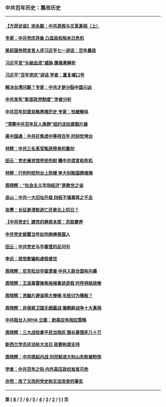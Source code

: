 ### 中共百年历史：篡改历史
---
#### [【方菲访谈】宋永毅：中共造假与文革真相（上）](../../pages/nf1176115/n13200760.md?09070430) 
#### [专家：中共党庆异象 凸显政权陷末日危机](../../pages/nf1176115/n13067084.md?09070430) 
#### [美前国务院发言人评习近平七一讲话：百年暴政](../../pages/nf1176115/n13066986.md?09070430) 
#### [习近平发“头破血流”威胁 蓬佩奥解析](../../pages/nf1176115/n13063604.md?09070430) 
#### [习近平“百年党庆”讲话 学者：重复喊口号](../../pages/nf1176115/n13061411.md?09070430) 
#### [解决台湾问题？专家：中共才是分裂中国元凶](../../pages/nf1176115/n13060811.md?09070430) 
#### [中共发布“新型政党制度” 学者分析](../../pages/nf1176115/n13056354.md?09070430) 
#### [中共百年刻意忽略黑暗历史 专家：怕被解体](../../pages/nf1176115/n13056056.md?09070430) 
#### [“清算中共百年反人类罪”纽约法拉盛图片展](../../pages/nf1176115/n13052220.md?09070430) 
#### [美中国通：中共在焦虑中等待百年 时刻忧垮台](../../pages/nf1176115/n13048820.md?09070430) 
#### [林辉：中共三名高官叛逃带来的重创](../../pages/nf1176115/n13035206.md?09070430) 
#### [田云：党史展览馆劳民伤财 曝中共谎言和危机](../../pages/nf1176115/n13033900.md?09070430) 
#### [林辉：行刑时绞刑台上热搜 李大钊叛国罪难掩](../../pages/nf1176115/n13031965.md?09070430) 
#### [周晓辉：“社会主义市场经济”是欺世之谈](../../pages/nf1176115/n13024090.md?09070430) 
#### [岳山：中共一大旧址升级 四桩不堪事挥之不去](../../pages/nf1176115/n13021697.md?09070430) 
#### [张菁：长征是溃败逃亡还是北上抗日？](../../pages/nf1176115/n13020585.md?09070430) 
#### [【中共党史】建党的罪恶本质：苏联豢养](../../pages/nf1176115/n13011888.md?09070430) 
#### [中共党史披露当年如何麻痹美国人](../../pages/nf1176115/n12966400.md?09070430) 
#### [田云：中共党史与华春莹的反问句](../../pages/nf1176115/n12765178.md?09070430) 
#### [李远：视觉欺骗和虚假盛世](../../pages/nf1176115/n12993376.md?09070430) 
#### [周晓辉：尼克松访华留遗害 中共入联合国有内幕](../../pages/nf1176115/n12991422.md?09070430) 
#### [周晓辉：王进喜雷锋焦裕禄事迹造假 时传祥结局惨](../../pages/nf1176115/n12985497.md?09070430) 
#### [周晓辉：洗脑片避谈两大惨祸 毛检讨为哪般？](../../pages/nf1176115/n12971285.md?09070430) 
#### [周晓辉：非保家卫国无细菌战 揭朝鲜战争十大真相](../../pages/nf1176115/n12954161.md?09070430) 
#### [中共阻台入WHA 立委：欧美应有相应策略](../../pages/nf1176115/n12939343.md?09070430) 
#### [周晓辉：三大战役拿平民当炮灰 围长春饿死几十万](../../pages/nf1176115/n12934921.md?09070430) 
#### [新西兰学员庆法轮大法日 政要称颂支持](../../pages/nf1176115/n12932715.md?09070430) 
#### [周晓辉：中共挑起内战 刘邓挺进大别山失败被粉饰](../../pages/nf1176115/n12929004.md?09070430) 
#### [学者：中共百年之际 内外高压政权岌岌可危](../../pages/nf1176115/n12925426.md?09070430) 
#### [亦然：改了又改的党史和无法改变的事实](../../pages/nf1176115/n12919443.md?09070430) 

---
#### 第 [ [8](./8.md?09070430) / [7](./7.md?09070430) / [6](./6.md?09070430) / [5](./5.md?09070430) / [4](./4.md?09070430) / [3](./3.md?09070430) / [2](./2.md?09070430) / [1](./1.md?09070430) ] 页
